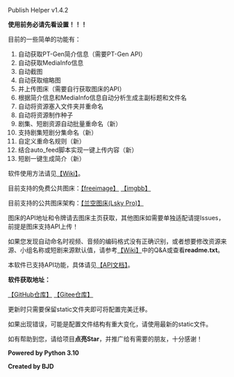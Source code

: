 Publish Helper v1.4.2

**使用前务必请先看设置！！！**

目前的一些简单的功能有：

1. 自动获取PT-Gen简介信息（需要PT-Gen API）
2. 自动获取MediaInfo信息
3. 自动截图
4. 自动获取缩略图
5. 并上传图床（需要自行获取图床的API）
6. 根据简介信息和MediaInfo信息自动分析生成主副标题和文件名
7. 自动将资源塞入文件夹并重命名
8. 自动将资源制作种子
9. 剧集、短剧资源自动批量重命名（新）
10. 支持剧集短剧分集命名（新）
11. 自定义重命名规则（新）
12. 结合auto_feed脚本实现一键上传内容（新）
13. 短剧一键生成简介（新）

软件使用方法请见[【Wiki】](https://github.com/publish-helper/publish-helper-gui/wiki/Publish-Helper-Wiki)。

目前支持的免费公共图床：[【freeimage】](https://freeimage.host/) [【imgbb】](https://imgbb.com/)

目前支持的公共图床架构：[【兰空图床(Lsky Pro)】](https://github.com/lsky-org/lsky-pro)

图床的API地址和令牌请去图床主页获取，其他图床如需要单独适配请提Issues，前提是图床支持API上传！

如果您发现自动命名时视频、音频的编码格式没有正确识别，或者想要修改资源来源、小组名称或短剧来源默认值，请参考[【Wiki】](https://github.com/publish-helper/publish-helper-gui/wiki/Publish-Helper-Wiki)中的Q&A或查看**readme.txt**。

本软件已支持API功能，具体请见[【API文档】](https://apifox.com/apidoc/shared-6d670fb1-eb1f-4431-afdb-29b19fe1ffe1)。

**软件获取地址：**

[【GitHub仓库】](https://github.com/publish-helper/publish-helper-gui/releases) [【Gitee仓库】](https://gitee.com/publish-helper/publish-helper-gui/releases)

更新时只需要保留static文件夹即可将配置完美迁移。

如果出现错误，可能是配置文件结构有重大变化，请使用最新的static文件。

如有帮助到您，请给项目**点亮Star**，并推广给有需要的朋友，十分感谢！

**Powered by Python 3.10**

**Created by BJD**